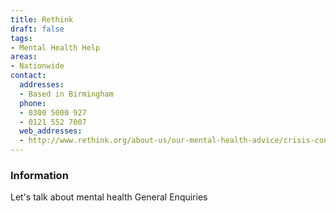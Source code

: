 ```yaml
---
title: Rethink
draft: false
tags:
- Mental Health Help
areas:
- Nationwide
contact:
  addresses:
  - Based in Birmingham
  phone:
  - 0300 5000 927
  - 0121 552 7007
  web_addresses:
  - http://www.rethink.org/about-us/our-mental-health-advice/crisis-contacts
---
```


### Information
Let's talk about mental health
General Enquiries

